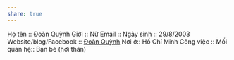 ```yaml
---
share: true
---
```

Họ tên :: Đoàn Quỳnh
Giới :: Nữ
Email :: 
Ngày sinh :: 29/8/2003
Website/blog/Facebook :: [Đoàn Quỳnh](https://www.facebook.com/doanquynhjc1209)
Nơi ở:: Hồ Chí Minh
Công việc :: 
Mối quan hệ:: Bạn bè (hơi thân)